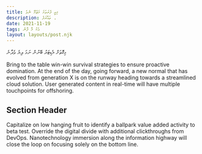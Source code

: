 ```yaml
---
title: މިއީ ފުރަތަމަ މަޒުމޫ ނެވެ 
description: ތައާރަފު .
date: 2021-11-19
tags: އެކު މާ ފާނު 
layout: layouts/post.njk
---
```

މިގޮތަށް އެޑިޓަރު ބޭނުން ނަމަ ލިޔެ ވެދާނެ 

Bring to the table win-win survival strategies to ensure proactive domination. At the end of the day, going forward, a new normal that has evolved from generation X is on the runway heading towards a streamlined cloud solution. User generated content in real-time will have multiple touchpoints for offshoring.

## Section Header

Capitalize on low hanging fruit to identify a ballpark value added activity to beta test. Override the digital divide with additional clickthroughs from DevOps. Nanotechnology immersion along the information highway will close the loop on focusing solely on the bottom line.

